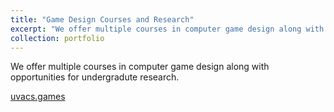 ```yaml
---
title: "Game Design Courses and Research"
excerpt: "We offer multiple courses in computer game design along with opportunities for undergradute research.<br/><img src='/images/cs4730header.png'>"
collection: portfolio
---
```


We offer multiple courses in computer game design along with opportunities for undergradute research.

[uvacs.games](http://uvacs.games)